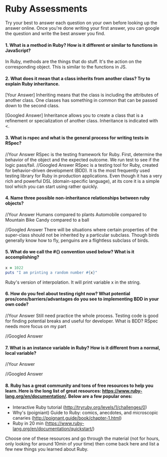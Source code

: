 # Ruby Assessments

Try your best to answer each question on your own before looking up the answer online. Once you're done writing your first answer, you can google the question and write the best answer you find.


#### 1. What is a method in Ruby? How is it different or similar to functions in JavaScript?
In Ruby, methods are the things that do stuff.  It's the action on the corresponding object.  This is similar to the functions in JS.

#### 2. What does it mean that a class inherits from another class? Try to explain Ruby inheritance.

[Your Answer]
Inheriting means that the class is including the attributes of another class.  One classes has something in common that can be passed down to the second class.

[Googled Answer]
Inheritance allows you to create a class that is a refinement or specialization of another class. Inheritance is indicated with <.

#### 3. What is rspec and what is the general process for writing tests in RSpec?

//Your Answer
RSpec is the testing framework for Ruby. First, determine the behavior of the object and the expected outcome.  We run test to see if the logic pass/fail.
//Googled Answer
RSpec is a testing tool for Ruby, created for behavior-driven development (BDD). It is the most frequently used testing library for Ruby in production applications. Even though it has a very rich and powerful DSL (domain-specific language), at its core it is a simple tool which you can start using rather quickly.

#### 4. Name three possible non-inheritance relationships between ruby objects?

//Your Answer
Humans compared to plants
Automobile compared to Mountain Bike
Candy compared to a ball

//Googled Answer
There will be situations where certain properties of the super-class should not be inherited by a particular subclass. Though birds generally know how to fly, penguins are a flightless subclass of birds.

#### 5. What do we call the #{} convention used below? What is it accomplishing?

```ruby
x = 1022
puts "I am printing a random number #{x}"
```
Ruby's version of interpolation.  It will print variable x in the string.

#### 6. How do you feel about testing right now? What potential pros/cons/barriers/advantages do you see to implementing BDD in your own code?

//Your Answer
Still need practice the whole process.  Testing code is good for finding potential breaks and useful for developer.  What is BDD? RSpec needs more focus on my part

//Googled Answer


#### 7. What is an instance variable in Ruby? How is it different from a normal, local variable?

//Your Answer

//Googled Answer

#### 8. Ruby has a great community and tons of free resources to help you learn. Here is the long list of great resources: https://www.ruby-lang.org/en/documentation/. Below are a few popular ones:
- Interactive Ruby tutorial (http://tryruby.org/levels/1/challenges/0)
- Why's (poigniant) Guide to Ruby: comics, anecdotes, and microscopic canaries (http://poignant.guide/book/chapter-1.html)
- Ruby in 20 min (https://www.ruby-lang.org/en/documentation/quickstart/)


Choose one of these resources and go through the material (not for hours, only looking for around 10min of your time) then come back here and list a few new things you learned about Ruby.
